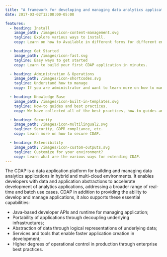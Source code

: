 ```yaml
---
title: "A framework for developing and managing data analytics applications."
date: 2017-03-02T12:00:00-05:00

features:
  - heading: Install
    image_path: /images/icon-content-management.svg
    tagline: Explore various ways to install.
    copy: Learn on how to Available in different forms for different environments.

  - heading: Get Started
    image_path: /images/icon-fast.svg
    tagline: Easy ways to get started
    copy: Learn to build your first CDAP application in minutes.

  - heading: Administration & Operations
    image_path: /images/icon-shortcodes.svg
    tagline: Understand how to manage
    copy: If you are administrator and want to learn more on how to manage CDAP. 

  - heading: Knowledge Base
    image_path: /images/icon-built-in-templates.svg
    tagline: How-to guides and best practices. 
    copy: We have collected all of the best practices, how-to guides and troubleshooting guides in one place for you.

  - heading: Security
    image_path: /images/icon-multilingual2.svg
    tagline: Security, GDPR compliance, etc.
    copy: Learn more on how to secure CDAP.

  - heading: Extensibility
    image_path: /images/icon-custom-outputs.svg
    tagline: Customize for your environment?
    copy: Learn what are the various ways for extending CDAP. 
---
```


The CDAP is a data application platform for building and managing data analytics applications in hybrid and multi-cloud environments. It enables developers with data and application abstractions to accelerate development of analytics applications, addressing a broader range of real-time and batch use cases.
CDAP in addition to providing the ability to develop and manage applications, it also supports these essential capabilities:

* Java-based developer APIs and runtime for managing application;
* Portability of applications through decoupling underlying infrastructures;
* Abstraction of data through logical representations of underlying data;
* Services and tools that enable faster application creation in development;
* Higher degrees of operational control in production through enterprise best practices.
